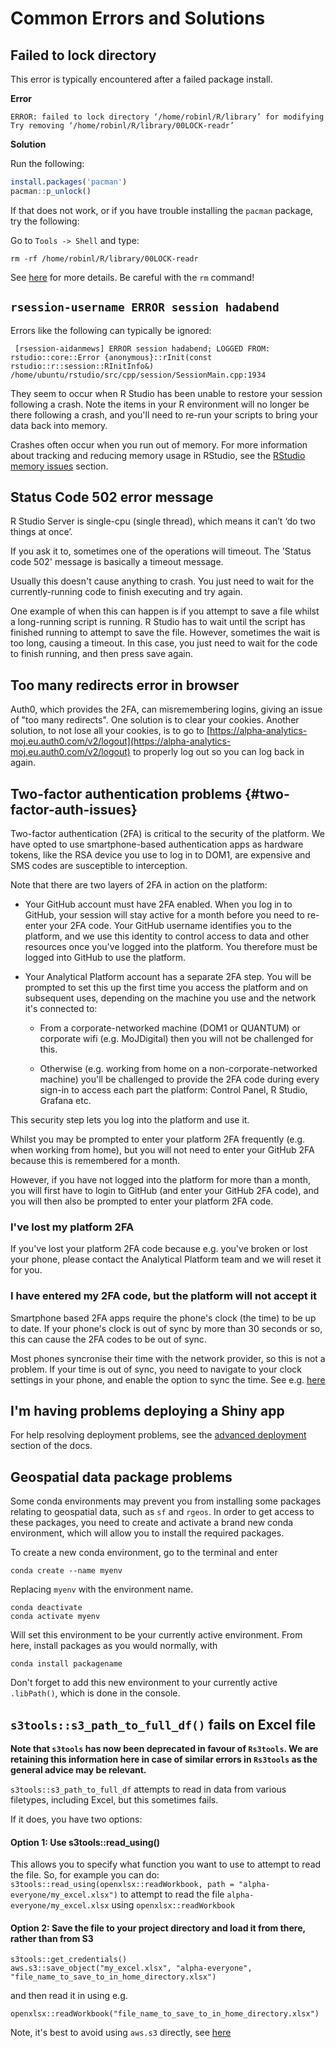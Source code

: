 # Common Errors and Solutions 

## Failed to lock directory

This error is typically encountered after a failed package install. 

**Error**
```
ERROR: failed to lock directory ‘/home/robinl/R/library’ for modifying
Try removing ‘/home/robinl/R/library/00LOCK-readr’
```

**Solution**

Run the following:
```r
install.packages('pacman')
pacman::p_unlock()
```

If that does not work, or if you have trouble installing the `pacman` package, try the following:

Go to  `Tools -> Shell` and type:

`rm -rf /home/robinl/R/library/00LOCK-readr`

See [here](http://linuxcommand.org/man_pages/rm1.html) for more details.  Be careful with the `rm` command!

## `rsession-username ERROR session hadabend` 

Errors like the following can typically be ignored:

```
 [rsession-aidanmews] ERROR session hadabend; LOGGED FROM: rstudio::core::Error {anonymous}::rInit(const rstudio::r::session::RInitInfo&) /home/ubuntu/rstudio/src/cpp/session/SessionMain.cpp:1934
```

They seem to occur when R Studio has been unable to restore your session following a crash.  Note the items in your R environment will no longer be there following a crash, and you'll need to re-run your scripts to bring your data back into memory.

Crashes often occur when you run out of memory. For more information about tracking and reducing memory usage in RStudio, see the [RStudio memory issues](tools.html#rstudio-memory-issues) section.

## Status Code 502 error message

R Studio Server is single-cpu (single thread), which means it can’t ‘do two things at once’.

If you ask it to, sometimes one of the operations will timeout.  The 'Status code 502' message is basically a timeout message.

Usually this doesn't cause anything to crash.  You just need to wait for the currently-running code to finish executing and try again.

One example of when this can happen is if you attempt to save a file whilst a long-running script is running.  R Studio has to wait until the script has finished running to attempt to save the file.  However, sometimes the wait is too long, causing a timeout.  In this case, you just need to wait for the code to finish running, and then press save again.

## Too many redirects error in browser

 Auth0, which provides the 2FA, can misremembering logins, giving an issue of "too many redirects". One solution is to clear your cookies. Another solution, to not lose all your cookies, is to go to [https://alpha-analytics-moj.eu.auth0.com/v2/logout](https://alpha-analytics-moj.eu.auth0.com/v2/logout) to properly log out so you can log back in again. 


## Two-factor authentication problems {#two-factor-auth-issues}

Two-factor authentication (2FA) is critical to the security of the platform. We have opted to use smartphone-based authentication apps as hardware tokens, like the RSA device you use to log in to DOM1, are expensive and SMS codes are susceptible to interception.

Note that there are two layers of 2FA in action on the platform:

* Your GitHub account must have 2FA enabled. When you log in to GitHub, your session will stay active for a month before you need to re-enter your 2FA code. Your GitHub username identifies you to the platform, and we use this identity to control access to data and other resources once you've logged into the platform. You therefore must be logged into GitHub to use the platform.

* Your Analytical Platform account has a separate 2FA step. You will be prompted to set this up the first time you access the platform and on subsequent uses, depending on the machine you use and the network it's connected to:

    * From a corporate-networked machine (DOM1 or QUANTUM) or corporate wifi (e.g. MoJDigital) then you will not be challenged for this.

    * Otherwise (e.g. working from home on a non-corporate-networked machine) you'll be challenged to provide the 2FA code during every sign-in to access each part the platform: Control Panel, R Studio, Grafana etc.

This security step lets you log into the platform and use it.

Whilst you may be prompted to enter your platform 2FA frequently (e.g. when working from home), but you will not need to enter your GitHub 2FA because this is remembered for a month.

However, if you have not logged into the platform for more than a month, you will first have to login to GitHub (and enter your GitHub 2FA code), and you will then also be prompted to enter your platform 2FA code.

### I've lost my platform 2FA

If you've lost your platform 2FA code because e.g. you've broken or lost your phone, please contact the Analytical Platform team and we will reset it for you.

### I have entered my 2FA code, but the platform will not accept it

Smartphone based 2FA apps require the phone's clock (the time) to be up to date.  If your phone's clock is out of sync by more than 30 seconds or so, this can cause the 2FA codes to be out of sync.  

Most phones syncronise their time with the network provider, so this is not a problem.  If your time is out of sync, you need to navigate to your clock settings in your phone, and enable the option to sync the time.  See e.g. [here](https://android.stackexchange.com/questions/114644/how-to-force-a-time-date-update-in-my-phone)

## I'm having problems deploying a Shiny app

For help resolving deployment problems, see the [advanced deployment](../rshiny-app.html#advanced) section of the docs.

## Geospatial data package problems

Some conda environments may prevent you from installing some packages relating to geospatial data, such as `sf` and `rgeos`. In order to get access to these packages, you need to create and activate a brand new conda environment, which will allow you to install the required packages.

To create a new conda environment, go to the terminal and enter 
```
conda create --name myenv
```
Replacing `myenv` with the environment name.
```
conda deactivate
conda activate myenv
```
Will set this environment to be your currently active environment. From here, install packages as you would normally, with
```
conda install packagename
```
Don't forget to add this new environment to your currently active `.libPath()`, which is done in the console.


## `s3tools::s3_path_to_full_df()` fails on Excel file

**Note that `s3tools` has now been deprecated in favour of `Rs3tools`. We are retaining this information here in case of similar errors in `Rs3tools` as the general advice may be relevant.**

`s3tools::s3_path_to_full_df` attempts to read in data from various filetypes, including Excel, but this sometimes fails.

If it does, you have two options:

#### Option 1:  Use s3tools::read_using()

This allows you to specify what function you want to use to attempt to read the file. So, for example you can do: 
`s3tools::read_using(openxlsx::readWorkbook, path = "alpha-everyone/my_excel.xlsx")` to attempt to read the file `alpha-everyone/my_excel.xlsx` using `openxlsx::readWorkbook`

#### Option 2:  Save the file to your project directory and load it from there, rather than from S3
```
s3tools::get_credentials()
aws.s3::save_object("my_excel.xlsx", "alpha-everyone", "file_name_to_save_to_in_home_directory.xlsx")
```

and then read it in using e.g.

`openxlsx::readWorkbook("file_name_to_save_to_in_home_directory.xlsx")`

Note, it's best to avoid using `aws.s3` directly, see [here](https://github.com/moj-analytical-services/platform_user_guidance/blob/master/05-errors.Rmd#unable-to-access-data-using-awss3-package)